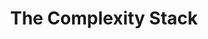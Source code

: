 ---
layout: post
title: The Complexity Stack
link: https://docs.google.com/presentation/d/1VRSQp-fZrXdUYYz3kwn92WWiVtpLu5zdjFIAA-SgKGc/edit#slide=id.gcccd8de7e5_0_180
---
